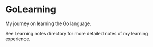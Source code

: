 # GoLearning
My journey on learning the Go language.

See Learning notes directory for more detailed notes of my learning experience. 